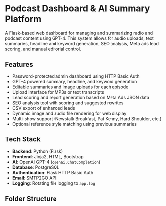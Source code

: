 # Podcast Dashboard & AI Summary Platform

A Flask-based web dashboard for managing and summarizing radio and podcast content using GPT-4. This system allows for audio uploads, text summaries, headline and keyword generation, SEO analysis, Meta ads lead scoring, and manual editorial control.

## Features

- Password-protected admin dashboard using HTTP Basic Auth
- GPT-4 powered summary, headline, and keyword generation
- Editable summaries and image uploads for each episode
- Upload interface for MP3s or text transcripts
- Lead scoring and report generation based on Meta Ads JSON data
- SEO analysis tool with scoring and suggested rewrites
- CSV export of enhanced leads
- Dynamic image and audio file rendering for web display
- Multi-show support (Newstalk Breakfast, Pat Kenny, Hard Shoulder, etc.)
- Optional reference style matching using previous summaries

## Tech Stack

- **Backend**: Python (Flask)
- **Frontend**: Jinja2, HTML, Bootstrap
- **AI**: OpenAI GPT-4 (`openai.ChatCompletion`)
- **Database**: PostgreSQL
- **Authentication**: Flask HTTP Basic Auth
- **Email**: SMTP2GO API
- **Logging**: Rotating file logging to `app.log`

## Folder Structure

